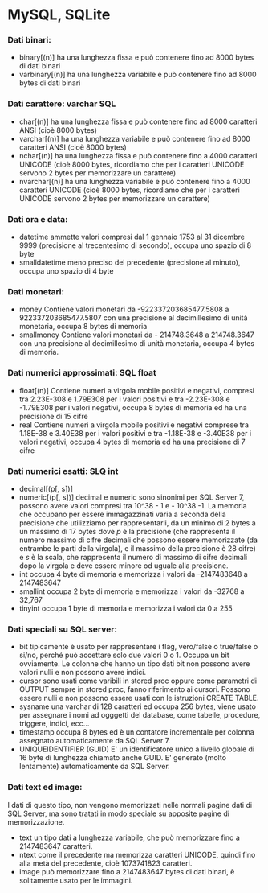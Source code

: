 # MySQL, SQLite

### Dati binari:
- binary[(n)] ha una lunghezza fissa e può contenere fino ad 8000 bytes di dati
binari
- varbinary[(n)] ha una lunghezza variabile e può contenere fino ad 8000 bytes di dati binari

### Dati carattere: varchar SQL
- char[(n)] ha una lunghezza fissa e può contenere fino ad 8000 caratteri ANSI (cioè 8000 bytes)
- varchar[(n)] ha una lunghezza variabile e può contenere fino ad 8000 caratteri ANSI (cioè 8000 bytes)
- nchar[(n)] ha una lunghezza fissa e può contenere fino a 4000 caratteri UNICODE (cioè 8000 bytes, ricordiamo che per i caratteri UNICODE servono 2 bytes per memorizzare un carattere)
- nvarchar[(n)] ha una lunghezza variabile e può contenere fino a 4000 caratteri UNICODE (cioè 8000 bytes, ricordiamo che per i caratteri UNICODE servono 2 bytes per memorizzare un carattere)

### Dati ora e data:
- datetime ammette valori compresi dal 1 gennaio 1753 al 31 dicembre 9999 (precisione al trecentesimo di secondo), occupa uno spazio di 8 byte
- smalldatetime meno preciso del precedente (precisione al minuto), occupa uno spazio di 4 byte

### Dati monetari:
- money Contiene valori monetari da -922337203685477.5808 a 922337203685477.5807 con una precisione al decimillesimo di unità monetaria, occupa 8 bytes di memoria
- smallmoney Contiene valori monetari da - 214748.3648 a 214748.3647 con una precisione al decimillesimo di unità monetaria, occupa 4 bytes di memoria.

### Dati numerici approssimati: SQL float 
- float[(n)] Contiene numeri a virgola mobile positivi e negativi, compresi tra 2.23E-308 e 1.79E308 per i valori positivi e tra -2.23E-308 e -1.79E308 per i valori negativi, occupa 8 bytes di memoria ed ha una precisione di 15 cifre
- real Contiene numeri a virgola mobile positivi e negativi comprese tra 1.18E-38 e 3.40E38 per i valori positivi e tra -1.18E-38 e -3.40E38 per i valori negativi, occupa 4 bytes di memoria ed ha una precisione di 7 cifre

### Dati numerici esatti: SLQ int
- decimal[(p[, s])]
- numeric[(p[, s])] decimal e numeric sono sinonimi per SQL Server 7, possono avere
valori compresi tra 10^38 - 1 e - 10^38 -1. La memoria che occupano
per essere immagazzinati varia a seconda della precisione che
utilizziamo per rappresentarli, da un minimo di 2 bytes a un massimo
di 17 bytes dove _p_ è la precisione (che rappresenta il numero massimo di cifre
decimali che possono essere memorizzate (da entrambe le parti della
virgola), e il massimo della precisione è 28 cifre) e _s_ è la scala, che rappresenta il numero di massimo di cifre decimali dopo la virgola e deve essere minore od uguale alla precisione.
- int occupa 4 byte di memoria e memorizza i valori da -2147483648 a 2147483647
- smallint occupa 2 byte di memoria e memorizza i valori da -32768 a 32,767
- tinyint occupa 1 byte di memoria e memorizza i valori da 0 a 255

### Dati speciali su SQL server:
- bit tipicamente è usato per rappresentare i flag, vero/false o true/false o si/no, perché può accettare solo due valori 0 o 1. Occupa un bit ovviamente. Le colonne che hanno un tipo dati bit non possono avere valori nulli e non possono avere indici. 
- cursor sono usati come varibili in stored proc oppure come parametri di OUTPUT sempre in stored proc, fanno riferimento ai cursori. Possono essere nulli e non possono essere usati con le istruzioni CREATE TABLE.
- sysname una varchar di 128 caratteri ed occupa 256 bytes, viene usato per assegnare i nomi ad ogggetti del database, come tabelle, procedure, triggere, indici, ecc...
- timestamp occupa 8 bytes ed è un contatore incrementale per colonna assegnato automaticamente da SQL Server 7.
- UNIQUEIDENTIFIER (GUID) E' un identificatore unico a livello globale di 16 byte di lunghezza chiamato anche GUID. E' generato (molto lentamente) automaticamente da SQL Server.

### Dati text ed image:
I dati di questo tipo, non vengono memorizzati nelle normali pagine dati di SQL Server, ma sono tratati in modo speciale su apposite pagine di memorizzazione.
- text un tipo dati a lunghezza variabile, che può memorizzare fino a 2147483647 caratteri.
- ntext come il precedente ma memorizza caratteri UNICODE, quindi fino alla metà del precedente, cioè 1073741823 caratteri.
- image può memorizzare fino a 2147483647 bytes di dati binari, è solitamente usato per le immagini.

